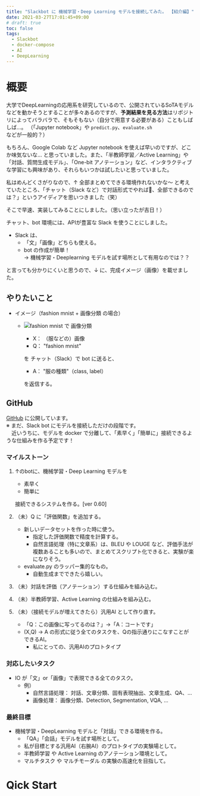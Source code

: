 ```yaml
---
title: "Slackbot に 機械学習・Deep Learning モデルを接続してみた。 【紹介編】"
date: 2021-03-27T17:01:45+09:00
# draft: true
toc: false
tags: 
  - Slackbot
  - docker-compose
  - AI
  - DeepLearning
---
```



# 概要
大学でDeepLearningの応用系を研究しているので、公開されているSoTAモデルなどを動かそうとすることが多々あるのですが、**予測結果を見る方法**はリポジトリによってバラバラで、そもそもない（自分で用意する必要がある）こともしばしば...。
（「Jupyter notebook」や `predict.py`、`evaluate.sh` などが一般的？）

もちろん、Google Colab など Jupyter notebook を使えば早いのですが、どこか味気ないな... と思っていました。また、「半教師学習／Active Learning」や「対話、質問生成モデル」、「One-bit アノテーション」など、インタラクティブな学習にも興味があり、それらもいつかは試したいと思っていました。

私はめんどくさがりなので、↑ 全部まとめてできる環境作れないかな〜 と考えていたところ、「チャット（Slack など）で対話形式でやれば、全部できるのでは？」というアイディアを思いつきました（笑）

そこで早速、実装してみることにしました。（思い立ったが吉日！）

チャット、bot 環境には、APIが豊富な Slack を使うことにしました。

- Slack は、
  - 「文」「画像」どちらも使える。
  - bot の作成が簡単！  
    → 機械学習・Deeplearning モデルを試す場所として有用なのでは？？

と言っても分かりにくいと思うので、↓ に、完成イメージ（画像）を載せました。


## やりたいこと
- イメージ（fashion mnist + 画像分類 の場合）
  - ![fashion mnist で 画像分類](fashion_mnist.png)
    - X： （服などの）画像
    - Q： "fashion mnist"

    を チャット（Slack）で bot に送ると、
    - A： "服の種類"（class, label）

    を返信する。

## GitHub
[GitHub](https://github.com/MRyo-ie/slackbot_ML_model_tester)  に公開しています。  
※ まだ、Slack bot にモデルを接続しただけの段階です。  
　近いうちに、モデルを docker で分離して、「素早く」「簡単に」接続できるような仕組みを作る予定です！

### マイルストーン
1. ↑のbotに、機械学習・Deep Learning モデルを
   - 素早く
   - 簡単に

   接続できるシステムを作る。[ver 0.60]

1. （未）Q に「評価関数」を追加する。
   - 新しいデータセットを作った時に使う。
     - 指定した評価関数で精度を計算する。
     - 自然言語処理（特に文章系）は、BLEU や LOUGE など、評価手法が複数あることも多いので、まとめてスクリプト化できると、実験が楽になりそう。
   - evaluate.py のラッパー集的なもの。
     - 自動生成までできたら嬉しい。

2. （未）対話を評価（アノテーション）する仕組みを組み込む。

3. （未）半教師学習、Active Learning の仕組みを組み込む。

4. （未）（接続モデルが増えてきたら）汎用AI として作り直す。
   - 「Q：この画像に写ってるのは？」→「A：コートです」
   - (X,Q) -> A  の形式に従う全てのタスクを、Qの指示通りにこなすことができるAI。
     - 私にとっての、汎用AIのプロトタイプ

### 対応したいタスク
- IO が「文」or「画像」で表現できる全てのタスク。
  - 例）
    - 自然言語処理： 対話、文章分類、固有表現抽出、文章生成、QA、...
    - 画像処理： 画像分類、Detection, Segmentation, VQA, ...


### 最終目標
- 機械学習・DeepLearning モデルと「対話」できる環境を作る。
  - 「QA」「会話」モデルを試す場所として。
  - 私が目標とする汎用AI（右腕AI）のプロトタイプの実験場として。
  - 半教師学習 や Active Learning のアノテーション環境として。
  - マルチタスク や マルチモーダル の実験の高速化を目指して。



# Qick Start


